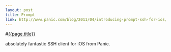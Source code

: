 ```yaml
---
layout: post
title: Prompt
link: http://www.panic.com/blog/2011/04/introducing-prompt-ssh-for-ios/
---
```


#[{{page.title}}]({{page.link}})

absolutely fantastic SSH client for iOS from Panic.